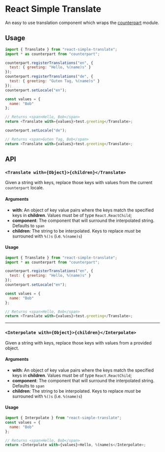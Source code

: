 # React Simple Translate

An easy to use translation component which wraps the [counterpart](https://github.com/martinandert/counterpart/) module.

## Usage

```javascript
import { Translate } from "react-simple-translate";
import * as counterpart from "counterpart";

counterpart.registerTranslations("en", {
  test: { greeting: "Hello, %(name)s" }
});
counterpart.registerTranslations("de", {
  test: { greeting: "Guten Tag, %(name)s" }
});
counterpart.setLocale("en");

const values = {
  name: "Bob"
};

// Returns <span>Hello, Bob</span>
return <Translate with={values}>test.greeting</Translate>;

counterpart.setLocale("de");

// Returns <span>Guten Tag, Bob</span>
return <Translate with={values}>test.greeting</Translate>;
```

## API

### `<Translate with={Object}>{children}</Translate>`

Given a string with keys, replace those keys with values from the current `counterpart` locale.

#### Arguments

- **with**: An object of key value pairs where the keys match the specified keys in **children**. Values must be of type `React.ReactChild`;
- **component**: The component that will surround the interpolated string. Defaults to `span`
- **children**: The string to be interpolated. Keys to replace _must_ be surrouned with `%()s` (i.e. `%(name)s`)

#### Usage

```javascript
import { Translate } from "react-simple-translate";
import * as counterpart from "counterpart";

counterpart.registerTranslations("en", {
  test: { greeting: "Hello, %(name)s" }
});
counterpart.setLocale("en");

const values = {
  name: "Bob"
};

// Returns <span>Hello, Bob</span>
return <Translate with={values}>test.greeting</Translate>;
```

---

### `<Interpolate with={Object}>{children}</Interpolate>`

Given a string with keys, replace those keys with values from a provided object.

#### Arguments

- **with**: An object of key value pairs where the keys match the specified keys in **children**. Values must be of type `React.ReactChild`;
- **component**: The component that will surround the interpolated string. Defaults to `span`
- **children**: The string to be interpolated. Keys to replace _must_ be surrouned with `%()s` (i.e. `%(name)s`)

#### Usage

```javascript
import { Interpolate } from "react-simple-translate";
const values = {
  name: "Bob"
};

// Returns <span>Hello, Bob</span>
return <Interpolate with={values}>Hello, %(name)s</Interpolate>;
```
